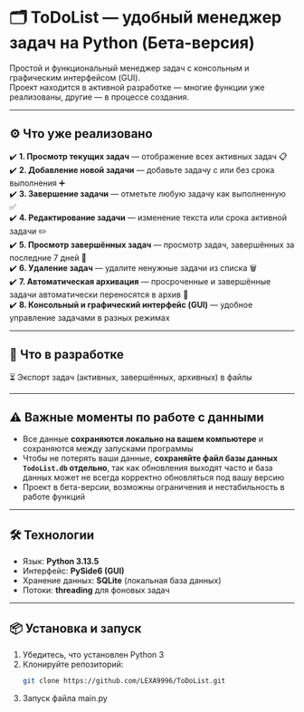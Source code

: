 # 🗂️ ToDoList — удобный менеджер задач на Python (Бета-версия)

Простой и функциональный менеджер задач с консольным и графическим интерфейсом (GUI).  
Проект находится в активной разработке — многие функции уже реализованы, другие — в процессе создания.

---

## ⚙️ Что уже реализовано

✔️ **1. Просмотр текущих задач** — отображение всех активных задач 📋  
✔️ **2. Добавление новой задачи** — добавьте задачу с или без срока выполнения ➕  
✔️ **3. Завершение задачи** — отметьте любую задачу как выполненную ✅  
✔️ **4. Редактирование задачи** — изменение текста или срока активной задачи ✏️  
✔️ **5. Просмотр завершённых задач** — просмотр задач, завершённых за последние 7 дней 🎉  
✔️ **6. Удаление задач** — удалите ненужные задачи из списка 🗑️  
✔️ **7. Автоматическая архивация** — просроченные и завершённые задачи автоматически переносятся в архив 💾  
✔️ **8. Консольный и графический интерфейс (GUI)** — удобное управление задачами в разных режимах  

---

## 🚧 Что в разработке
  
⏳ Экспорт задач (активных, завершённых, архивных) в файлы  

---

## ⚠️ Важные моменты по работе с данными

- Все данные **сохраняются локально на вашем компьютере** и сохраняются между запусками программы  
- Чтобы не потерять ваши данные, **сохраняйте файл базы данных `TodoList.db` отдельно**, так как обновления выходят часто и база данных может не всегда корректно обновляться под вашу версию
- Проект в бета-версии, возможны ограничения и нестабильность в работе функций

---

## 🛠️ Технологии

- Язык: **Python 3.13.5**  
- Интерфейс: **PySide6 (GUI)**  
- Хранение данных: **SQLite** (локальная база данных)  
- Потоки: **threading** для фоновых задач  

---

## 📦 Установка и запуск

1. Убедитесь, что установлен Python 3  
2. Клонируйте репозиторий:
   ```bash
   git clone https://github.com/LEXA9996/ToDoList.git
3. Запуск файла main.py
